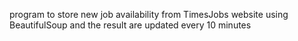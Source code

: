 program to store new job availability from TimesJobs website using BeautifulSoup and the result are updated every 10 minutes
